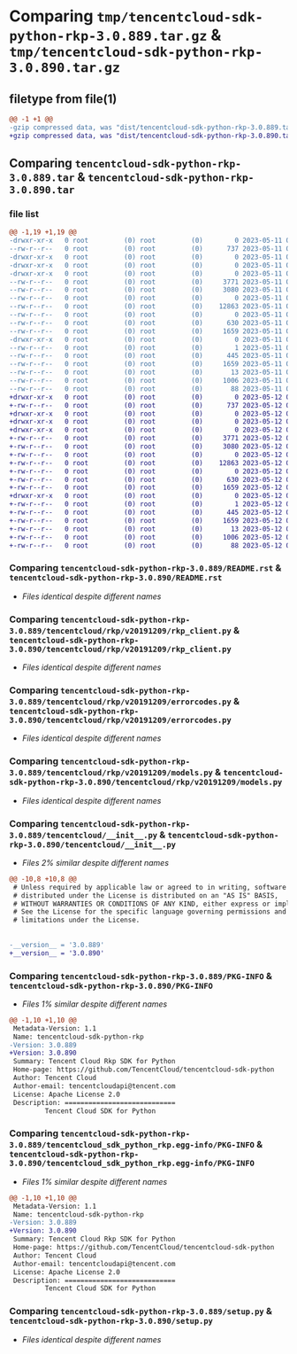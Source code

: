 # Comparing `tmp/tencentcloud-sdk-python-rkp-3.0.889.tar.gz` & `tmp/tencentcloud-sdk-python-rkp-3.0.890.tar.gz`

## filetype from file(1)

```diff
@@ -1 +1 @@
-gzip compressed data, was "dist/tencentcloud-sdk-python-rkp-3.0.889.tar", last modified: Thu May 11 03:09:04 2023, max compression
+gzip compressed data, was "dist/tencentcloud-sdk-python-rkp-3.0.890.tar", last modified: Fri May 12 03:20:34 2023, max compression
```

## Comparing `tencentcloud-sdk-python-rkp-3.0.889.tar` & `tencentcloud-sdk-python-rkp-3.0.890.tar`

### file list

```diff
@@ -1,19 +1,19 @@
-drwxr-xr-x   0 root         (0) root         (0)        0 2023-05-11 03:09:04.000000 tencentcloud-sdk-python-rkp-3.0.889/
--rw-r--r--   0 root         (0) root         (0)      737 2023-05-11 03:09:04.000000 tencentcloud-sdk-python-rkp-3.0.889/README.rst
-drwxr-xr-x   0 root         (0) root         (0)        0 2023-05-11 03:09:04.000000 tencentcloud-sdk-python-rkp-3.0.889/tencentcloud/
-drwxr-xr-x   0 root         (0) root         (0)        0 2023-05-11 03:09:04.000000 tencentcloud-sdk-python-rkp-3.0.889/tencentcloud/rkp/
-drwxr-xr-x   0 root         (0) root         (0)        0 2023-05-11 03:09:04.000000 tencentcloud-sdk-python-rkp-3.0.889/tencentcloud/rkp/v20191209/
--rw-r--r--   0 root         (0) root         (0)     3771 2023-05-11 03:09:04.000000 tencentcloud-sdk-python-rkp-3.0.889/tencentcloud/rkp/v20191209/rkp_client.py
--rw-r--r--   0 root         (0) root         (0)     3080 2023-05-11 03:09:04.000000 tencentcloud-sdk-python-rkp-3.0.889/tencentcloud/rkp/v20191209/errorcodes.py
--rw-r--r--   0 root         (0) root         (0)        0 2023-05-11 03:09:04.000000 tencentcloud-sdk-python-rkp-3.0.889/tencentcloud/rkp/v20191209/__init__.py
--rw-r--r--   0 root         (0) root         (0)    12863 2023-05-11 03:09:04.000000 tencentcloud-sdk-python-rkp-3.0.889/tencentcloud/rkp/v20191209/models.py
--rw-r--r--   0 root         (0) root         (0)        0 2023-05-11 03:09:04.000000 tencentcloud-sdk-python-rkp-3.0.889/tencentcloud/rkp/__init__.py
--rw-r--r--   0 root         (0) root         (0)      630 2023-05-11 03:09:04.000000 tencentcloud-sdk-python-rkp-3.0.889/tencentcloud/__init__.py
--rw-r--r--   0 root         (0) root         (0)     1659 2023-05-11 03:09:04.000000 tencentcloud-sdk-python-rkp-3.0.889/PKG-INFO
-drwxr-xr-x   0 root         (0) root         (0)        0 2023-05-11 03:09:04.000000 tencentcloud-sdk-python-rkp-3.0.889/tencentcloud_sdk_python_rkp.egg-info/
--rw-r--r--   0 root         (0) root         (0)        1 2023-05-11 03:09:04.000000 tencentcloud-sdk-python-rkp-3.0.889/tencentcloud_sdk_python_rkp.egg-info/dependency_links.txt
--rw-r--r--   0 root         (0) root         (0)      445 2023-05-11 03:09:04.000000 tencentcloud-sdk-python-rkp-3.0.889/tencentcloud_sdk_python_rkp.egg-info/SOURCES.txt
--rw-r--r--   0 root         (0) root         (0)     1659 2023-05-11 03:09:04.000000 tencentcloud-sdk-python-rkp-3.0.889/tencentcloud_sdk_python_rkp.egg-info/PKG-INFO
--rw-r--r--   0 root         (0) root         (0)       13 2023-05-11 03:09:04.000000 tencentcloud-sdk-python-rkp-3.0.889/tencentcloud_sdk_python_rkp.egg-info/top_level.txt
--rw-r--r--   0 root         (0) root         (0)     1006 2023-05-11 03:09:04.000000 tencentcloud-sdk-python-rkp-3.0.889/setup.py
--rw-r--r--   0 root         (0) root         (0)       88 2023-05-11 03:09:04.000000 tencentcloud-sdk-python-rkp-3.0.889/setup.cfg
+drwxr-xr-x   0 root         (0) root         (0)        0 2023-05-12 03:20:34.000000 tencentcloud-sdk-python-rkp-3.0.890/
+-rw-r--r--   0 root         (0) root         (0)      737 2023-05-12 03:20:34.000000 tencentcloud-sdk-python-rkp-3.0.890/README.rst
+drwxr-xr-x   0 root         (0) root         (0)        0 2023-05-12 03:20:34.000000 tencentcloud-sdk-python-rkp-3.0.890/tencentcloud/
+drwxr-xr-x   0 root         (0) root         (0)        0 2023-05-12 03:20:34.000000 tencentcloud-sdk-python-rkp-3.0.890/tencentcloud/rkp/
+drwxr-xr-x   0 root         (0) root         (0)        0 2023-05-12 03:20:34.000000 tencentcloud-sdk-python-rkp-3.0.890/tencentcloud/rkp/v20191209/
+-rw-r--r--   0 root         (0) root         (0)     3771 2023-05-12 03:20:34.000000 tencentcloud-sdk-python-rkp-3.0.890/tencentcloud/rkp/v20191209/rkp_client.py
+-rw-r--r--   0 root         (0) root         (0)     3080 2023-05-12 03:20:34.000000 tencentcloud-sdk-python-rkp-3.0.890/tencentcloud/rkp/v20191209/errorcodes.py
+-rw-r--r--   0 root         (0) root         (0)        0 2023-05-12 03:20:34.000000 tencentcloud-sdk-python-rkp-3.0.890/tencentcloud/rkp/v20191209/__init__.py
+-rw-r--r--   0 root         (0) root         (0)    12863 2023-05-12 03:20:34.000000 tencentcloud-sdk-python-rkp-3.0.890/tencentcloud/rkp/v20191209/models.py
+-rw-r--r--   0 root         (0) root         (0)        0 2023-05-12 03:20:34.000000 tencentcloud-sdk-python-rkp-3.0.890/tencentcloud/rkp/__init__.py
+-rw-r--r--   0 root         (0) root         (0)      630 2023-05-12 03:20:34.000000 tencentcloud-sdk-python-rkp-3.0.890/tencentcloud/__init__.py
+-rw-r--r--   0 root         (0) root         (0)     1659 2023-05-12 03:20:34.000000 tencentcloud-sdk-python-rkp-3.0.890/PKG-INFO
+drwxr-xr-x   0 root         (0) root         (0)        0 2023-05-12 03:20:34.000000 tencentcloud-sdk-python-rkp-3.0.890/tencentcloud_sdk_python_rkp.egg-info/
+-rw-r--r--   0 root         (0) root         (0)        1 2023-05-12 03:20:34.000000 tencentcloud-sdk-python-rkp-3.0.890/tencentcloud_sdk_python_rkp.egg-info/dependency_links.txt
+-rw-r--r--   0 root         (0) root         (0)      445 2023-05-12 03:20:34.000000 tencentcloud-sdk-python-rkp-3.0.890/tencentcloud_sdk_python_rkp.egg-info/SOURCES.txt
+-rw-r--r--   0 root         (0) root         (0)     1659 2023-05-12 03:20:34.000000 tencentcloud-sdk-python-rkp-3.0.890/tencentcloud_sdk_python_rkp.egg-info/PKG-INFO
+-rw-r--r--   0 root         (0) root         (0)       13 2023-05-12 03:20:34.000000 tencentcloud-sdk-python-rkp-3.0.890/tencentcloud_sdk_python_rkp.egg-info/top_level.txt
+-rw-r--r--   0 root         (0) root         (0)     1006 2023-05-12 03:20:34.000000 tencentcloud-sdk-python-rkp-3.0.890/setup.py
+-rw-r--r--   0 root         (0) root         (0)       88 2023-05-12 03:20:34.000000 tencentcloud-sdk-python-rkp-3.0.890/setup.cfg
```

### Comparing `tencentcloud-sdk-python-rkp-3.0.889/README.rst` & `tencentcloud-sdk-python-rkp-3.0.890/README.rst`

 * *Files identical despite different names*

### Comparing `tencentcloud-sdk-python-rkp-3.0.889/tencentcloud/rkp/v20191209/rkp_client.py` & `tencentcloud-sdk-python-rkp-3.0.890/tencentcloud/rkp/v20191209/rkp_client.py`

 * *Files identical despite different names*

### Comparing `tencentcloud-sdk-python-rkp-3.0.889/tencentcloud/rkp/v20191209/errorcodes.py` & `tencentcloud-sdk-python-rkp-3.0.890/tencentcloud/rkp/v20191209/errorcodes.py`

 * *Files identical despite different names*

### Comparing `tencentcloud-sdk-python-rkp-3.0.889/tencentcloud/rkp/v20191209/models.py` & `tencentcloud-sdk-python-rkp-3.0.890/tencentcloud/rkp/v20191209/models.py`

 * *Files identical despite different names*

### Comparing `tencentcloud-sdk-python-rkp-3.0.889/tencentcloud/__init__.py` & `tencentcloud-sdk-python-rkp-3.0.890/tencentcloud/__init__.py`

 * *Files 2% similar despite different names*

```diff
@@ -10,8 +10,8 @@
 # Unless required by applicable law or agreed to in writing, software
 # distributed under the License is distributed on an "AS IS" BASIS,
 # WITHOUT WARRANTIES OR CONDITIONS OF ANY KIND, either express or implied.
 # See the License for the specific language governing permissions and
 # limitations under the License.
 
 
-__version__ = '3.0.889'
+__version__ = '3.0.890'
```

### Comparing `tencentcloud-sdk-python-rkp-3.0.889/PKG-INFO` & `tencentcloud-sdk-python-rkp-3.0.890/PKG-INFO`

 * *Files 1% similar despite different names*

```diff
@@ -1,10 +1,10 @@
 Metadata-Version: 1.1
 Name: tencentcloud-sdk-python-rkp
-Version: 3.0.889
+Version: 3.0.890
 Summary: Tencent Cloud Rkp SDK for Python
 Home-page: https://github.com/TencentCloud/tencentcloud-sdk-python
 Author: Tencent Cloud
 Author-email: tencentcloudapi@tencent.com
 License: Apache License 2.0
 Description: ============================
         Tencent Cloud SDK for Python
```

### Comparing `tencentcloud-sdk-python-rkp-3.0.889/tencentcloud_sdk_python_rkp.egg-info/PKG-INFO` & `tencentcloud-sdk-python-rkp-3.0.890/tencentcloud_sdk_python_rkp.egg-info/PKG-INFO`

 * *Files 1% similar despite different names*

```diff
@@ -1,10 +1,10 @@
 Metadata-Version: 1.1
 Name: tencentcloud-sdk-python-rkp
-Version: 3.0.889
+Version: 3.0.890
 Summary: Tencent Cloud Rkp SDK for Python
 Home-page: https://github.com/TencentCloud/tencentcloud-sdk-python
 Author: Tencent Cloud
 Author-email: tencentcloudapi@tencent.com
 License: Apache License 2.0
 Description: ============================
         Tencent Cloud SDK for Python
```

### Comparing `tencentcloud-sdk-python-rkp-3.0.889/setup.py` & `tencentcloud-sdk-python-rkp-3.0.890/setup.py`

 * *Files identical despite different names*

